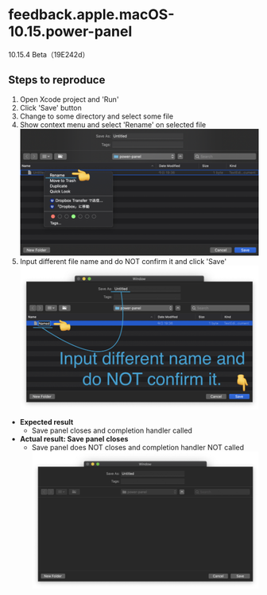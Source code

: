 # feedback.apple.macOS-10.15.power-panel

10.15.4 Beta（19E242d）

## Steps to reproduce

1. Open Xcode project and 'Run'
2. Click 'Save' button
3. Change to some directory and select some file
4. Show context menu and select 'Rename' on selected file
![select-rename](./images/01_rename-selected-file.png)
5. Input different file name and do NOT confirm it and click 'Save'
![input-different-name](./images/02_input-different-name-and-do-not-press-return.png)

- **Expected result**
  - Save panel closes and completion handler called
- **Actual result: Save panel closes**
  - Save panel does NOT closes and completion handler NOT called
  ![actual-result](./images/03_save-and-assertion-fails.png)
